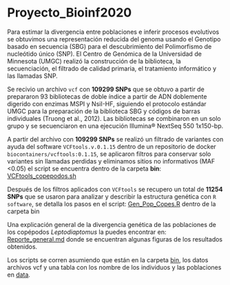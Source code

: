 # Proyecto_Bioinf2020

Para estimar la divergencia entre poblaciones e inferir procesos evolutivos se obtuvimos una representación reducida del genoma usando el Genotipo basado en secuencia (SBG) para el descubrimiento del Polimorfismo de nucleótido único (SNP).
El Centro de Genómica de la Universidad de Minnesota (UMGC) realizó la construcción de la biblioteca, la secuenciación, el filtrado de calidad primaria, el tratamiento informático y las llamadas SNP.

Se recivio un archivo ``vcf`` con **109299 SNPs** que se obtuvo a partir de prepararon 93 bibliotecas de doble índice a partir de ADN doblemente digerido con enzimas MSPI y NsiI-HF, siguiendo el protocolo estándar UMGC para la preparación de la biblioteca SBG y códigos de barras individuales (Truong et al., 2012). Las bibliotecas se combinaron en un solo grupo y se secuenciaron en una ejecución Illumina®️ NextSeq 550 1x150-bp. 

A partir del archivo con **109299 SNPs** se realizó un filtrado de variantes con ayuda del software ``VCFtools.v.0.1.15`` dentro de un repositorio de docker `biocontainers/vcftools:0.1.15`, se aplicaron filtros para conservar solo variantes sin llamadas perdidas y eliminamos sitios no informativos (MAF <0.05) el script se encuentra dentro de la carpeta **bin**: [VCFtools_copepodos.sh](https://github.com/JavierUrban/Proyecto_Bioinf2020/blob/master/bin/VCFtools_copepodos.sh) 

Después de los filtros aplicados con ``VCFtools`` se recupero un total de **11254 SNPs** que se usaron para analizar y describir la estructura genética con  ``R software``, se detalla los pasos en el script: [Gen_Pop_Copes.R](https://github.com/JavierUrban/Proyecto_Bioinf2020/blob/master/bin/Gen_PoP_Copes.R) dentro de la carpeta bin 

Una explicación general de la divergencia genética de las poblaciones de los copépodos *Leptodiaptomus* la puedes encontrar en: [Reporte_general.md](https://github.com/JavierUrban/Proyecto_Bioinf2020/blob/master/Reporte%20general.md) donde se encuentran algunas figuras de los resultados obtenidos. 

Los scripts se corren asumiendo que están en la carpeta [bin](https://github.com/JavierUrban/Proyecto_Bioinf2020/tree/master/bin), los datos archivos vcf y una tabla con los nombre de los individuos y las poblaciones en [data](https://github.com/JavierUrban/Proyecto_Bioinf2020/tree/master/data).
